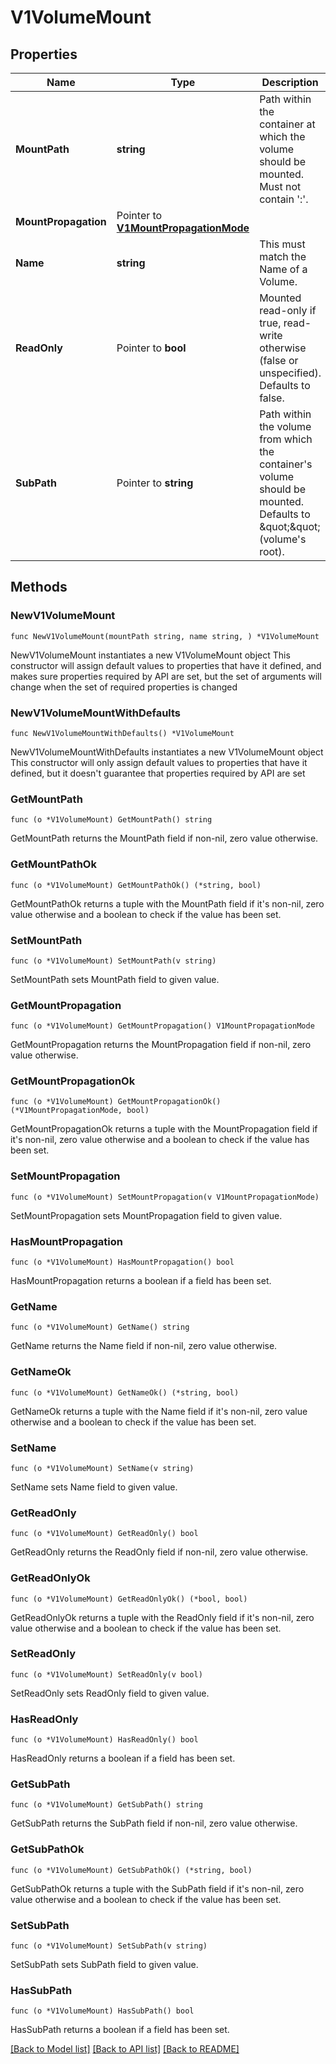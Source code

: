 # V1VolumeMount

## Properties

Name | Type | Description | Notes
------------ | ------------- | ------------- | -------------
**MountPath** | **string** | Path within the container at which the volume should be mounted.  Must not contain &#39;:&#39;. | 
**MountPropagation** | Pointer to [**V1MountPropagationMode**](V1MountPropagationMode.md) |  | [optional] 
**Name** | **string** | This must match the Name of a Volume. | 
**ReadOnly** | Pointer to **bool** | Mounted read-only if true, read-write otherwise (false or unspecified). Defaults to false. | [optional] 
**SubPath** | Pointer to **string** | Path within the volume from which the container&#39;s volume should be mounted. Defaults to \&quot;\&quot; (volume&#39;s root). | [optional] 

## Methods

### NewV1VolumeMount

`func NewV1VolumeMount(mountPath string, name string, ) *V1VolumeMount`

NewV1VolumeMount instantiates a new V1VolumeMount object
This constructor will assign default values to properties that have it defined,
and makes sure properties required by API are set, but the set of arguments
will change when the set of required properties is changed

### NewV1VolumeMountWithDefaults

`func NewV1VolumeMountWithDefaults() *V1VolumeMount`

NewV1VolumeMountWithDefaults instantiates a new V1VolumeMount object
This constructor will only assign default values to properties that have it defined,
but it doesn't guarantee that properties required by API are set

### GetMountPath

`func (o *V1VolumeMount) GetMountPath() string`

GetMountPath returns the MountPath field if non-nil, zero value otherwise.

### GetMountPathOk

`func (o *V1VolumeMount) GetMountPathOk() (*string, bool)`

GetMountPathOk returns a tuple with the MountPath field if it's non-nil, zero value otherwise
and a boolean to check if the value has been set.

### SetMountPath

`func (o *V1VolumeMount) SetMountPath(v string)`

SetMountPath sets MountPath field to given value.


### GetMountPropagation

`func (o *V1VolumeMount) GetMountPropagation() V1MountPropagationMode`

GetMountPropagation returns the MountPropagation field if non-nil, zero value otherwise.

### GetMountPropagationOk

`func (o *V1VolumeMount) GetMountPropagationOk() (*V1MountPropagationMode, bool)`

GetMountPropagationOk returns a tuple with the MountPropagation field if it's non-nil, zero value otherwise
and a boolean to check if the value has been set.

### SetMountPropagation

`func (o *V1VolumeMount) SetMountPropagation(v V1MountPropagationMode)`

SetMountPropagation sets MountPropagation field to given value.

### HasMountPropagation

`func (o *V1VolumeMount) HasMountPropagation() bool`

HasMountPropagation returns a boolean if a field has been set.

### GetName

`func (o *V1VolumeMount) GetName() string`

GetName returns the Name field if non-nil, zero value otherwise.

### GetNameOk

`func (o *V1VolumeMount) GetNameOk() (*string, bool)`

GetNameOk returns a tuple with the Name field if it's non-nil, zero value otherwise
and a boolean to check if the value has been set.

### SetName

`func (o *V1VolumeMount) SetName(v string)`

SetName sets Name field to given value.


### GetReadOnly

`func (o *V1VolumeMount) GetReadOnly() bool`

GetReadOnly returns the ReadOnly field if non-nil, zero value otherwise.

### GetReadOnlyOk

`func (o *V1VolumeMount) GetReadOnlyOk() (*bool, bool)`

GetReadOnlyOk returns a tuple with the ReadOnly field if it's non-nil, zero value otherwise
and a boolean to check if the value has been set.

### SetReadOnly

`func (o *V1VolumeMount) SetReadOnly(v bool)`

SetReadOnly sets ReadOnly field to given value.

### HasReadOnly

`func (o *V1VolumeMount) HasReadOnly() bool`

HasReadOnly returns a boolean if a field has been set.

### GetSubPath

`func (o *V1VolumeMount) GetSubPath() string`

GetSubPath returns the SubPath field if non-nil, zero value otherwise.

### GetSubPathOk

`func (o *V1VolumeMount) GetSubPathOk() (*string, bool)`

GetSubPathOk returns a tuple with the SubPath field if it's non-nil, zero value otherwise
and a boolean to check if the value has been set.

### SetSubPath

`func (o *V1VolumeMount) SetSubPath(v string)`

SetSubPath sets SubPath field to given value.

### HasSubPath

`func (o *V1VolumeMount) HasSubPath() bool`

HasSubPath returns a boolean if a field has been set.


[[Back to Model list]](../README.md#documentation-for-models) [[Back to API list]](../README.md#documentation-for-api-endpoints) [[Back to README]](../README.md)


